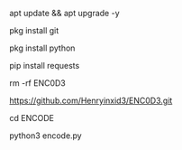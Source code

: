 apt update && apt upgrade -y

pkg install git

pkg install python

pip install requests

rm -rf ENC0D3

https://github.com/Henryinxid3/ENC0D3.git

cd ENCODE

python3 encode.py
